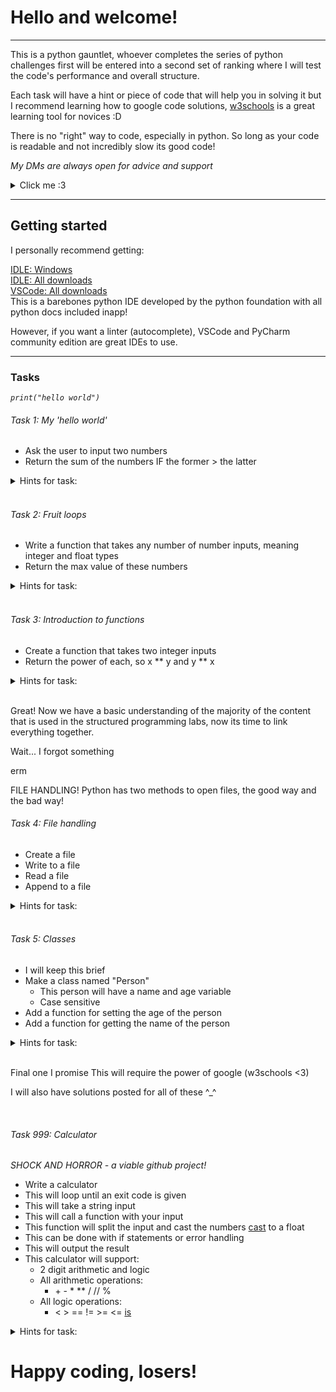 <h1> Hello and welcome! </h1>

---

This is a python gauntlet, whoever completes the series of python challenges first will be entered into a second set of ranking where I will test the code's performance and overall structure.

Each task will have a hint or piece of code that will help you in solving it but I recommend learning how to google code solutions, [w3schools](google.com) is a great learning tool for novices :D

There is no "right" way to code, especially in python. So long as your code is readable and not incredibly slow its good code!

_My DMs are always open for advice and support_

<details>
<summary>
Click me :3
</summary>
    
> `:D` appears as a smiley!
</details>

---

<h2> Getting started </h2>
I personally recommend getting:

[IDLE: Windows](https://www.python.org/ftp/python/3.12.1/python-3.12.1-amd64.exe)<br>
[IDLE: All downloads](https://www.python.org/downloads/release/python-3121/)<br>
[VSCode: All downloads](https://code.visualstudio.com/download)<br>
This is a barebones python IDE developed by the python foundation with all python docs included inapp!

However, if you want a linter (autocomplete), VSCode and PyCharm community edition are great IDEs to use.

---
<h3> Tasks </h3>

_`print("hello world")`_

<h6> Task 1: My 'hello world'</h6>

- Ask the user to input two numbers
- Return the sum of the numbers IF the former > the latter

<details>
<summary>
Hints for task:
</summary>

> Use int(input()) and print()
</details>

<br />

<h6> Task 2: Fruit loops</h6>

- Write a function that takes any number of number inputs, meaning integer and float types
- Return the max value of these numbers

<details>
<summary>
Hints for task:
</summary>

> Use a while loop, a for loop and a list!

```py
list = []
inp = float(input())
while inp != -1:
for value in range(start, end, jump):
```
</details>

<br />

<h6> Task 3: Introduction to functions</h6>

- Create a function that takes two integer inputs
- Return the power of each, so x ** y and y ** x

<details>
<summary>
Hints for task:
</summary>

```py
def func(input_parameters):
    # Code
    return
```
</details>

<br />

Great! Now we have a basic understanding of the majority of the content that is used in the structured programming labs, now its time to link everything together.

Wait...
I forgot something

erm

FILE HANDLING!
Python has two methods to open files, the good way and the bad way!
<br />

<h6> Task 4: File handling</h6>

- Create a file
- Write to a file
- Read a file
- Append to a file

<details>
<summary>
Hints for task:
</summary>

```py
a = file.open("text.txt", "r")
b = a.read()
a.close()
# Bad and stinky
with open("text.txt", "r") as file:
    # for line in file
    # b = a.read()
# good and will close the file for you outside of the loop!
```
</details>

<br />

<h6> Task 5: Classes</h6>

- I will keep this brief
- Make a class named "Person"
    - This person will have a name and age variable
    - Case sensitive
- Add a function for setting the age of the person
- Add a function for getting the name of the person
<details>
<summary>
Hints for task:
</summary>

Good luck `:P`
</details>

<br />

Final one I promise
This will require the power of google (w3schools <3)

I will also have solutions posted for all of these \^_\^

<br />

<h6> Task 999: Calculator</h6>

_SHOCK AND HORROR - a viable github project!_

- Write a calculator
- This will loop until an exit code is given
- This will take a string input 
- This will call a function with your input
- This function will split the input and cast the numbers [cast](https://www.w3schools.com/python/python_casting.asp) to a float
- This can be done with if statements or error handling
- This will output the result
- This calculator will support:
    - 2 digit arithmetic and logic
    - All arithmetic operations:
        - \+ \- * ** / // %
    - All logic operations:
        - < > == != >= <= [is]()



<details>
<summary>
Hints for task:
</summary>
Have fun, plan it out, w3 has what you need (my DMs are always open, too)
</details>

# Happy coding, losers!
